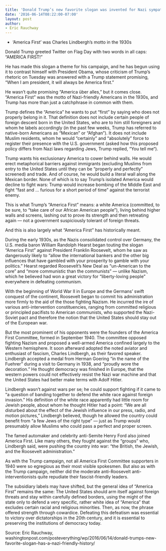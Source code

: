 ```yaml
---
title: 'Donald Trump’s new favorite slogan was invented for Nazi sympathizers'
date: '2016-06-14T08:22:00-07:00'
layout: post
author:
- Eric Rauchway
---
```


- ‘America First’ was Charles Lindbergh’s motto in the 1930s

Donald Trump greeted Twitter on Flag Day with two words in all caps: “AMERICA FIRST!”

He has made this slogan a theme for his campaign, and he has begun using it to contrast himself with President Obama, whose criticism of Trump’s rhetoric on Tuesday was answered with a Trump statement promising, “When I am president, it will always be America first.”

He wasn’t quite promising “America über alles,” but it comes close. “America First” was the motto of Nazi-friendly Americans in the 1930s, and Trump has more than just a catchphrase in common with them.

Trump defines the “America” he wants to put “first” by saying who does not properly belong in it. That definition does not include certain people of foreign descent born in the United States, who are to him still foreigners and whom he labels accordingly (in the past few weeks, Trump has referred to native-born Americans as “Mexican” or “Afghan”). It does not include Muslim residents, whom he would “certainly” and “absolutely” force to register their presence with the U.S. government (asked how this proposed policy differs from Nazi laws regarding Jews, Trump replied, “You tell me“).

Trump wants his exclusionary America to cower behind walls. He would erect metaphorical barriers against immigrants (excluding Muslims from entry to the United States until they can be “properly and perfectly” screened) and trade. And of course, he would build a literal wall along the Mexican border. None of which is to say Trump’s isolated America would decline to fight wars: Trump would increase bombing of the Middle East and fight “fast and … furious for a short period of time” against the terrorist enemy.

This is what Trump’s “America First” means: a white America (committed, to be sure, to “take care of our African American people”), living behind higher walls and screens, lashing out to prove its strength and then retreating again — not a government suspiciously tolerant of foreign threats.

And this is also largely what “America First” has historically meant.

During the early 1930s, as the Nazis consolidated control over Germany, the U.S. media baron William Randolph Hearst began touting the slogan “America First” against President Franklin Roosevelt, whom he saw as dangerously likely to “allow the international bankers and the other big influences that have gambled with your prosperity to gamble with your politics.” Hearst regarded Roosevelt’s New Deal as “un-American to the core” and “more communistic than the communists” — unlike Nazism, which he believed had won a great victory for “liberty-loving people” everywhere in defeating communism.

With the beginning of World War II in Europe and the Germans’ swift conquest of the continent, Roosevelt began to commit his administration more firmly to the aid of the those fighting Nazism. He incurred the ire of various anti-intervention constituencies, ranging from committed religious or principled pacifists to American communists, who supported the Nazi-Soviet pact and therefore the notion that the United States should stay out of the European war.

But the most prominent of his opponents were the founders of the America First Committee, formed in September 1940. The committee opposed fighting Nazism and proposed a well-armed America confined largely to the Western hemisphere. It soon afterward adopted the noted aviator and enthusiast of fascism, Charles Lindbergh, as their favored speaker. Lindbergh accepted a medal from Herman Goering “in the name of the Fuehrer” during a visit to Germany in 1938, and “proudly wore the decoration.” He thought democracy was finished in Europe, that the western powers could not effectively resist the Nazi war machine and that the United States had better make terms with Adolf Hitler.

Lindbergh wasn’t against wars per se; he could support fighting if it came to “a question of banding together to defend the white race against foreign invasion.” His definition of the white race apparently had little room for Jewish people, about whom he thought Hitler had a point: “We are all disturbed about the effect of the Jewish influence in our press, radio, and motion pictures,” Lindbergh believed, though he allowed the country could benefit from “a few Jews of the right type” — just as Trump would presumably allow Muslims who could pass a perfect and proper screen.

The famed automaker and celebrity anti-Semite Henry Ford also joined America First. Like many others, they fought against the “groups” who, Lindbergh said, were pushing the country into war: “the British, the Jewish, and the Roosevelt administration.”

As with the Trump campaign, not all America First Committee supporters in 1940 were so egregious as their most visible spokesmen. But also as with the Trump campaign, neither did the moderate anti-Roosevelt anti-interventionists quite repudiate their fascist-friendly leaders.

The subsidiary labels may have shifted, but the general idea of “America First” remains the same: The United States should arm itself against foreign threats and stay within carefully defined borders, using the might of the state only to defend a very specific, rather white idea of “America” that excludes certain racial and religious minorities. Then, as now, the phrase offered strength through cowardice. Defeating this defeatism was essential to victory over dictatorships in the 20th century, and it is essential to preserving the institutions of democracy today.

Source: Eric Rauchway, washingtonpost.com/posteverything/wp/2016/06/14/donald-trumps-new-favorite-slogan-has-a-nazi-friendly-history/
